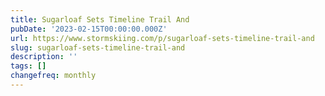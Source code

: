 ```yaml
---
title: Sugarloaf Sets Timeline Trail And
pubDate: '2023-02-15T00:00:00.000Z'
url: https://www.stormskiing.com/p/sugarloaf-sets-timeline-trail-and
slug: sugarloaf-sets-timeline-trail-and
description: ''
tags: []
changefreq: monthly
---
```


<!-- Add post content below -->
